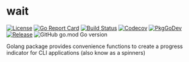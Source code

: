 # wait

[![License](https://img.shields.io/github/license/gonvenience/wait.svg)](https://github.com/gonvenience/wait/blob/main/LICENSE)
[![Go Report Card](https://goreportcard.com/badge/github.com/gonvenience/wait)](https://goreportcard.com/report/github.com/gonvenience/wait)
[![Build Status](https://travis-ci.org/gonvenience/wait.svg?branch=main)](https://travis-ci.org/gonvenience/wait)
[![Codecov](https://img.shields.io/codecov/c/github/gonvenience/wait/main.svg)](https://codecov.io/gh/gonvenience/wait)
[![PkgGoDev](https://pkg.go.dev/badge/github.com/gonvenience/wait)](https://pkg.go.dev/github.com/gonvenience/wait)
[![Release](https://img.shields.io/github/release/gonvenience/wait.svg)](https://github.com/gonvenience/wait/releases/latest)
![GitHub go.mod Go version](https://img.shields.io/github/go-mod/go-version/gonvenience/wait)

Golang package provides convenience functions to create a progress indicator for CLI applications (also know as a spinners)
